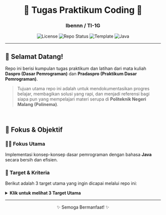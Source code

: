 <h1 align="center">
  🚀 Tugas Praktikum Coding 🚀
</h1>

<h3 align="center">
  Ibennn / TI-1G
</h3>

<p align="center">
  <img src="https://img.shields.io/badge/license-MIT-green?style=for-the-badge" alt="License">
  <img src="https://img.shields.io/badge/status-active-brightgreen?style=for-the-badge" alt="Repo Status">
  <img src="https://img.shields.io/badge/made%20with-Ibennn-blueviolet?style=for-the-badge" alt="Template">
  <img src="https://img.shields.io/badge/Java-ED8B00?style=for-the-badge&logo=openjdk&logoColor=white" alt="Java">
</p>

---

## 👋 Selamat Datang!

Repo ini berisi kumpulan tugas praktikum dan latihan dari mata kuliah **Daspro (Dasar Pemrograman)** dan **Pradaspro (Praktikum Dasar Pemrograman)**.

> Tujuan utama repo ini adalah untuk mendokumentasikan progres belajar, membagikan solusi yang rapi, dan menjadi referensi bagi siapa pun yang mempelajari materi serupa di **Politeknik Negeri Malang (Polinema)**.

<br>

## 🎯 Fokus & Objektif

### 👨‍💻 Fokus Utama
Implementasi konsep-konsep dasar pemrograman dengan bahasa **Java** secara bersih dan efisien.

### 🚩 Target & Kriteria
Berikut adalah 3 target utama yang ingin dicapai melalui repo ini:

<details>
  <summary><strong>Klik untuk melihat 3 Target Utama</strong></summary>
  <br>
  <ol>
    <li>
      <strong>Kesesuaian:</strong> Menyelesaikan semua tugas praktikum sesuai dengan kriteria penilaian yang diberikan.
    </li>
    <li>
      <strong>Kualitas Kode:</strong> Menjaga kualitas kode agar tetap <i>clean</i>, modular, dan terdokumentasi dengan baik.
    </li>
    <li>
      <strong>Refleksi:</strong> Mencatat pembelajaran dan tantangan yang dihadapi di setiap tugas sebagai bahan evaluasi.
    </li>
  </ol>
</details>

---

<p align="center">
  ✨ Semoga Bermanfaat! ✨
</p>